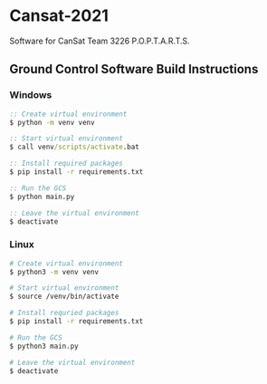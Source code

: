 # Cansat-2021
Software for CanSat Team 3226 P.O.P.T.A.R.T.S.

## Ground Control Software Build Instructions

### Windows
```bat
:: Create virtual environment
$ python -m venv venv

:: Start virtual environment
$ call venv/scripts/activate.bat

:: Install required packages
$ pip install -r requirements.txt

:: Run the GCS
$ python main.py

:: Leave the virtual environment
$ deactivate
```

### Linux
```bash
# Create virtual environment
$ python3 -m venv venv

# Start virtual environment
$ source /venv/bin/activate

# Install requried packages
$ pip install -r requirements.txt

# Run the GCS
$ python3 main.py

# Leave the virtual environment
$ deactivate
```
